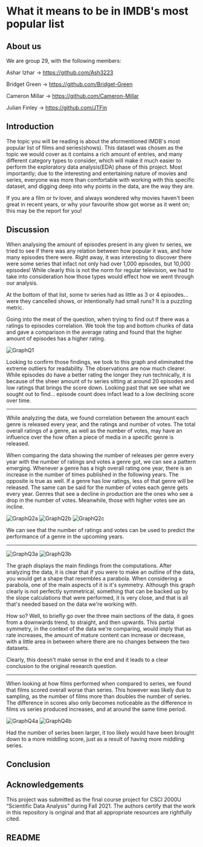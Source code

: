 # What it means to be in IMDB's most popular list

## About us
We are group 29, with the following members:

Ashar Izhar -> https://github.com/Ash3223

Bridget Green -> https://github.com/Bridget-Green

Cameron Millar -> https://github.com/Cameron-Millar

Julian Finley -> https://github.com/JTFin

## Introduction
The topic you will be reading is about the aformentioned IMDB's most popular list of films and series(shows). This dataset was chosen as the topic we would cover as it contains a rich amount of entries, and many different category types to consider, which will make it much easier to perform the exploratory data analysis(EDA) phase of this project. Most importantly; due to the interesting and entertaining nature of movies and series, everyone was more than comfortable with working with this specific dataset, and digging deep into why points in the data, are the way they are.

If you are a film or tv lover, and always wondered why movies haven't been great in recent years, or why your favourite show got worse as it went on; this may be the report for you!

## Discussion
When analysing the amount of episodes present in any given tv series, we tried to see if there was any relation between how popular it was, and how many episodes there were. Right away, it was interesting to discover there were some series that infact not only had over 1,000 episodes, but 10,000 episodes! While clearly this is not the norm for regular television, we had to take into consideration how those types would effect how we went through our analysis.

At the bottom of that list, some tv series had as little as 3 or 4 episodes... were they cancelled shows, or intentionally had small runs? It is a puzzling metric.

Going into the meat of the question, when trying to find out if there was a ratings to episodes correlation. We took the top and bottom chunks of data and gave a comparison in the average rating and found that the higher amount of episodes has a higher rating.

![GraphQ1](https://github.com/JTFin/CSCI2000U-Project/blob/main/Images/Q1-g1.PNG?raw=true)

Looking to confirm those findings, we took to this graph and eliminated the extreme outliers for readability. The observations are now much clearer. While episodes do have a better rating the longer they run technically, it is because of the sheer amount of tv series sitting at around 20 episodes and low ratings that brings the score down. Looking past that we see what we sought out to find... episode count does infact lead to a low declining score over time.

---

While analyzing the data, we found correlation between the amount each genre is released every year, and the ratings and number of votes. The total overall ratings of a genre, as well as the number of votes, may have an influence over the how often a piece of media in a specific genre is released. 

When comparing the data showing the number of releases per genre every year with the number of ratings and votes a genre got, we can see a pattern emerging. Whenever a genre has a high overall rating one year, there is an increase in the number of times published in the following years. The opposite is true as well. If a genre has low ratings, less of that genre will be released. The same can be said for the number of votes each genre gets every year. Genres that see a decline in production are the ones who see a drop in the number of votes. Meanwhile, those with higher votes see an incline. 

![GraphQ2a](https://github.com/JTFin/CSCI2000U-Project/blob/main/Images/Q2-g1.png?raw=true)
![GraphQ2b](https://github.com/JTFin/CSCI2000U-Project/blob/main/Images/Q2-g2.png?raw=true)
![GraphQ2c](https://github.com/JTFin/CSCI2000U-Project/blob/main/Images/Q2-g3.png?raw=true)

We can see that the number of ratings and votes can be used to predict the performance of a genre in the upcoming years.

---

![GraphQ3a](https://github.com/JTFin/CSCI2000U-Project/blob/main/Images/Q3-g1.PNG?raw=true)
![GraphQ3b](https://github.com/JTFin/CSCI2000U-Project/blob/main/Images/Q3-g2.PNG?raw=true)

The graph displays the main findings from the computations. After analyzing the data, it is clear that if you were to make an outline of the data, you would get a shape that resembles a parabola. When considering a parabola, one of the main aspects of it is it's symmetry. Although this graph clearly is not perfectly symmetrical, something that can be backed up by the slope calculations that were performed, it is very close, and that is all that's needed based on the data we're working with. 

How so? Well, to briefly go over the three main sections of the data, it goes from a downwards trend, to straight, and then upwards. This partial symmetry, in the context of the data we're comparing, would imply that as rate increases, the amount of mature content can increase or decrease, with a little area in between where there are no changes between the two datasets. 

Clearly, this doesn't make sense in the end and it leads to a clear conclusion to the original research question.

---

When looking at how films performed when compared to series, we found that films scored overall worse than series. This however was likely due to sampling, as the number of films more than doubles the number of series. The difference in scores also only becomes noticeable as the difference in films vs series produced increases, and at around the same time period. 

![GraphQ4a](https://github.com/JTFin/CSCI2000U-Project/blob/main/Images/Q4-g1.png?raw=true)
![GraphQ4b](https://github.com/JTFin/CSCI2000U-Project/blob/main/Images/Q4-g2.png?raw=true)

Had the number of series been larger, it too likely would have been brought down to a more middling score, just as a result of having more middling series.

## Conclusion

## Acknowledgements
This project was submitted as the final course project for CSCI 2000U “Scientific 
Data Analysis” during Fall 2021. The authors certify that the work in this 
repository is original and that all appropriate resources are rightfully cited.

## README
